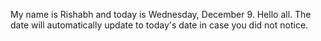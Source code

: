 My name is Rishabh and today is Wednesday, December 9. Hello all. The date will automatically update to today's date in case you did not notice.
